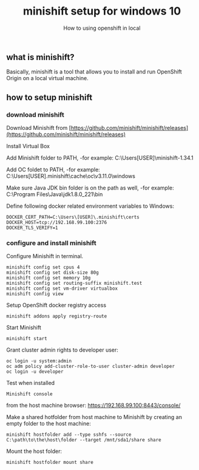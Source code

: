 ﻿---
layout: post
title: minishift setup for windows 10
subtitle: How to using openshift in local
tags: [technology]
comments: true
---


## what is minishift?

Basically, minishift is a tool that allows you to install and run OpenShift Origin on a local virtual machine.

## how to setup minishift

### download minishift
Download Minishift from [https://github.com/minishift/minishift/releases](https://github.com/minishift/minishift/releases)

Install Virtual Box

Add Minishift folder to PATH, 
-for example: C:\Users\[USER]\minishift-1.34.1 

Add OC foldet to PATH, 
-for example: C:\Users\[USER]\.minishift\cache\oc\v3.11.0\windows 

Make sure Java JDK bin folder is on the path as well, 
-for example: C:\Program Files\Java\jdk1.8.0_221\bin 

Define following docker related environment variables to Windows:
~~~
DOCKER_CERT_PATH=C:\Users\[USER]\.minishift\certs 
DOCKER_HOST=tcp://192.168.99.100:2376 
DOCKER_TLS_VERIFY=1
~~~

### configure and install minishift
Configure Minishift in terminal. 
~~~
minishift config set cpus 4 
minishift config set disk-size 80g 
minishift config set memory 10g 
minishift config set routing-suffix minishift.test 
minishift config set vm-driver virtualbox 
minishift config view
~~~
Setup OpenShift docker registry access 
~~~
minishift addons apply registry-route
~~~
Start Minishift 
~~~
minishift start
~~~
Grant cluster admin rights to developer user: 
~~~
oc login -u system:admin 
oc adm policy add-cluster-role-to-user cluster-admin developer 
oc login -u developer
~~~

Test when installed
~~~
Minishift console 
~~~

from the host machine browser: https://192.168.99.100:8443/console/

Make a shared hotfolder from host machine to Minishift by creating an empty folder to the host machine: 
~~~
minishift hostfolder add --type sshfs --source C:\path\to\the\host\folder --target /mnt/sda1/share share
~~~
Mount the host folder:
~~~
minishift hostfolder mount share
~~~
